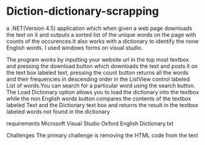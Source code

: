 # Diction-dictionary-scrapping
a .NET(Version 4.5) application which when given a web page downloads the text on it and outputs a 
sorted list of the unique words on the page with counts of the occurences.It also works with a dictionary to identify the none English words.
I used windows forms on visual studio.

The program works by inputting your website url in the top most textbox and pressing the download button which downloads the text and posts it on the text box labeled text, pressing the count button returns all the words and their frequencies in descending order in the ListView control labeled List of words.You can search for a particular word using the search button.
The Load Dictionary option allows you to load the dictionary into the textbox while the non English words button compares the contents
of the textbox labeled Text and the Dictionary text box and returns the result in the textbox labeled words not found in the dictionary

requirements
Microsoft Visual Studio
Oxford English Dictionary.txt

Challenges
The primary challenge is removing the HTML code from the text
